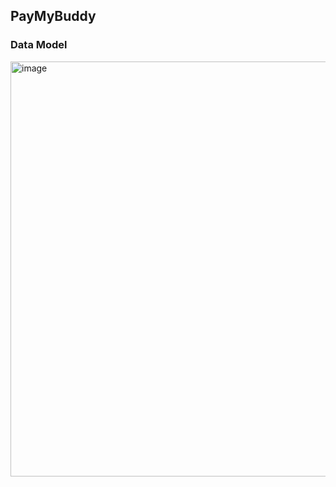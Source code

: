 ## PayMyBuddy

### Data Model
<img width="763" height="664" alt="image" src="https://github.com/user-attachments/assets/315f18d8-fe52-4f3c-96c4-db7690884c3c" />

